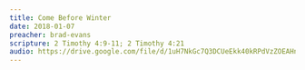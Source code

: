 ```yaml
---
title: Come Before Winter
date: 2018-01-07
preacher: brad-evans
scripture: 2 Timothy 4:9-11; 2 Timothy 4:21
audio: https://drive.google.com/file/d/1uH7NkGc7Q3DCUeEkk40kRPdVzZOEAHna/view
---
```

